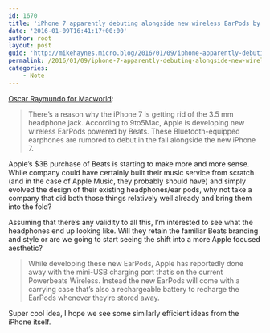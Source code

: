 ```yaml
---
id: 1670
title: 'iPhone 7 apparently debuting alongside new wireless EarPods by Beats'
date: '2016-01-09T16:41:17+00:00'
author: root
layout: post
guid: 'http://mikehaynes.micro.blog/2016/01/09/iphone-apparently-debuting.html'
permalink: /2016/01/09/iphone-7-apparently-debuting-alongside-new-wireless-earpods-by-beats/
categories:
    - Note
---
```


[Oscar Raymundo for Macworld](https://www.macworld.com/article/3020384/iphone-7-will-feature-new-wireless-earpods-by-beats.html):

> There’s a reason why the iPhone 7 is getting rid of the 3.5 mm headphone jack. According to 9to5Mac, Apple is developing new wireless EarPods powered by Beats. These Bluetooth-equipped earphones are rumored to debut in the fall alongside the new iPhone 7.

Apple’s $3B purchase of Beats is starting to make more and more sense. While company could have certainly built their music service from scratch (and in the case of Apple Music, they probably should have) and simply evolved the design of their existing headphones/ear pods, why not take a company that did both those things relatively well already and bring them into the fold?

Assuming that there’s any validity to all this, I’m interested to see what the headphones end up looking like. Will they retain the familiar Beats branding and style or are we going to start seeing the shift into a more Apple focused aesthetic?

> While developing these new EarPods, Apple has reportedly done away with the mini-USB charging port that’s on the current Powerbeats Wireless. Instead the new EarPods will come with a carrying case that’s also a rechargeable battery to recharge the EarPods whenever they’re stored away.

Super cool idea, I hope we see some similarly efficient ideas from the iPhone itself.